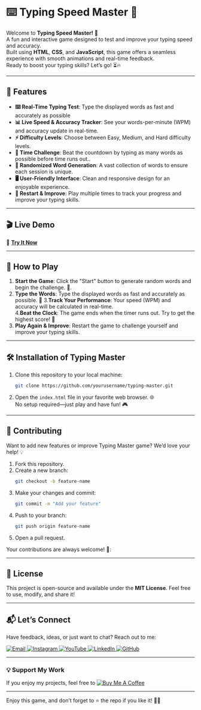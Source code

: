 # ⌨️ Typing Speed Master 🚀

Welcome to **Typing Speed Master!** 🎉  
A fun and interactive game designed to test and improve your typing speed and accuracy.  
Built using **HTML**, **CSS**, and **JavaScript**, this game offers a seamless experience with smooth animations and real-time feedback.  
Ready to boost your typing skills? Let’s go! ⏳🔥 

---

## 🌟 Features   
- **⌨️ Real-Time Typing Test**: Type the displayed words as fast and accurately as possible
- **📊 Live Speed & Accuracy Tracker**: See your words-per-minute (WPM) and accuracy update in real-time.
- **⚡ Difficulty Levels**: Choose between Easy, Medium, and Hard difficulty levels. 
- **🎯 Time Challenge**: Beat the countdown by typing as many words as possible before time runs out..  
-  **📜 Randomized Word Generation**: A vast collection of words to ensure each session is unique.
- **🖥 User-Friendly Interface**: Clean and responsive design for an enjoyable experience.
- **🔁 Restart & Improve**: Play multiple times to track your progress and improve your typing skills.   
---
## 🎬 Live Demo 

🔗 **[Try It Now](https://ai-powered-lost-and-found.netlify.app/)**  

---

## 🚀 How to Play  
1. **Start the Game**: Click the "Start" button to generate random words and begin the challenge.  🎰.  
2.  **Type the Words**: Type the displayed words as fast and accurately as possible.  💭
3.**Track Your Performance**: Your speed (WPM) and accuracy will be calculated in real-time.   
4.**Beat the Clock**: The game ends when the timer runs out. Try to get the highest score! 🔄
5. **Play Again & Improve**: Restart the game to challenge yourself and improve your typing skills. 

---

## 🛠️ Installation  of Typing Master

1. Clone this repository to your local machine:  
   ```bash  
   git clone https://github.com/yourusername/typing-master.git  
   ```  

2. Open the `index.html` file in your favorite web browser. 🌐  
   No setup required—just play and have fun! 🎮  

---

## 🤝 Contributing  

Want to add new features or improve Typing Master game? We’d love your help! 💡  
1. Fork this repository.  
2. Create a new branch:  
   ```bash  
   git checkout -b feature-name  
   ```  
3. Make your changes and commit:  
   ```bash  
   git commit -m "Add your feature"  
   ```  
4. Push to your branch:  
   ```bash  
   git push origin feature-name  
   ```  
5. Open a pull request.  

Your contributions are always welcome! 🌟:


---

## 📜 License  

This project is open-source and available under the **MIT License**. Feel free to use, modify, and share it!  

---

## 📬 Let’s Connect  

Have feedback, ideas, or just want to chat? Reach out to me:  
<div>
  <a href="mailto:onlykelvin06@gmail.com">
    <img src="https://img.shields.io/badge/Email-4285F4?style=for-the-badge&logo=gmail&logoColor=white" alt="Email" />
  </a>
  <a href="https://www.instagram.com/_.yo.kelvin/">
    <img src="https://img.shields.io/badge/Instagram-E4405F?style=for-the-badge&logo=instagram&logoColor=white" alt="Instagram" />
  </a>
  <a href="https://www.youtube.com/@TechTutor_Tv?sub_confirmation=1">
    <img src="https://img.shields.io/badge/YouTube-FF0000?style=for-the-badge&logo=youtube&logoColor=white" alt="YouTube" />
  </a>
  <a href = "https://www.linkedin.com/in/kelvin-agyare-yeboah-6728a7301?utm_source=share&utm_campaign=share_via&utm_content=profile&utm_medium=android_app">
    <img src="https://img.shields.io/badge/LinkedIn-0077B5?style=for-the-badge&logo=linkedin&logoColor=white" alt="LinkedIn" />
  </a>
  <a href="https://github.com/KelvCodes">
    <img src="https://img.shields.io/badge/GitHub-181717?style=for-the-badge&logo=github&logoColor=white" alt="GitHub" />
  </a>
</div>     
 
---
### 💡 Support My Work  
If you enjoy my projects, feel free to [![Buy Me A Coffee](https://img.shields.io/badge/Buy%20Me%20A%20Coffee-%F0%9F%8C%8D-yellow?style=for-the-badge&logo=buy-me-a-coffee&logoColor=black)](https://www.buymeacoffee.com/kelvcodes) 

---
Enjoy this game, and don’t forget to ⭐ the repo if you like it! 🥳✨  





